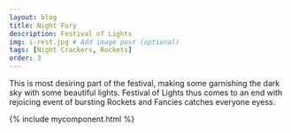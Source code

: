 ```yaml
---
layout: blog
title: Night Fury
description: Festival of Lights
img: i-rest.jpg # Add image post (optional)
tags: [Night Crackers, Rockets]
order: 3
---
```

This is most desiring part of the festival, making some garnishing the dark sky with some beautiful lights. Festival of Lights thus comes to an end with rejoicing event of bursting Rockets and Fancies catches everyone eyess.


{% include mycomponent.html %}
